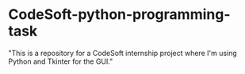 # CodeSoft-python-programming-task
"This is a repository for a CodeSoft internship project where I'm using Python and Tkinter for the GUI."
